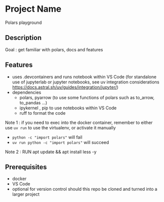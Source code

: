 # Project Name

Polars playground

## Description

Goal : get familiar with polars, docs and features


## Features
- uses .devcontainers and runs notebook within VS Code (for standalone use of jupyterlab or jupyter notebooks, see uv integration considerations https://docs.astral.sh/uv/guides/integration/jupyter/)
- dependencies
    - polars, pyarrow (to use some functions of polars such as to_arrow, to_pandas ...)
    - ipykernel , pip to use notebooks within VS Code
    - ruff to format the code

Note 1 : if you need to exec into the docker container, remember to either use `uv run` to use the virtualenv, or activate it manually
- `python -c "import polars"` will fail
- `uv run python -c "import polars"` will succeed

Note 2 :
RUN apt update && apt install less -y


## Prerequisites
- docker
- VS Code
- optional for version control should this repo be cloned and turned into a larger project
